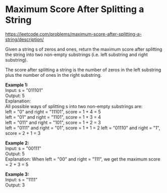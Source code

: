 # Maximum Score After Splitting a String
https://leetcode.com/problems/maximum-score-after-splitting-a-string/description/

Given a string s of zeros and ones, return the maximum score after splitting the string into two non-empty substrings (i.e. left substring and right substring).

The score after splitting a string is the number of zeros in the left substring plus the number of ones in the right substring.

<b>Example 1:</b>\
Input: s = "011101"\
Output: 5\
Explanation:\
All possible ways of splitting s into two non-empty substrings are:\
left = "0" and right = "11101", score = 1 + 4 = 5\
left = "01" and right = "1101", score = 1 + 3 = 4\
left = "011" and right = "101", score = 1 + 2 = 3\
left = "0111" and right = "01", score = 1 + 1 = 2
left = "01110" and right = "1", score = 2 + 1 = 3

<b>Example 2:</b>\
Input: s = "00111"\
Output: 5\
Explanation: When left = "00" and right = "111", we get the maximum score = 2 + 3 = 5

<b>Example 3:</b>\
Input: s = "1111"\
Output: 3